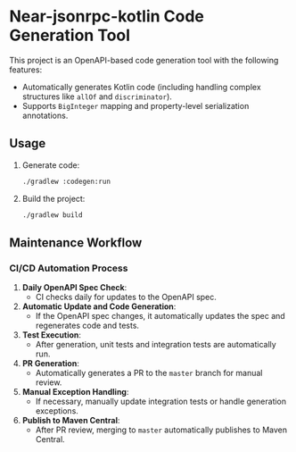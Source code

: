 # Near-jsonrpc-kotlin Code Generation Tool

This project is an OpenAPI-based code generation tool with the following features:
- Automatically generates Kotlin code (including handling complex structures like `allOf` and `discriminator`).
- Supports `BigInteger` mapping and property-level serialization annotations.

## Usage
1. Generate code:
   ```bash
   ./gradlew :codegen:run
   ```
2. Build the project:
   ```bash
   ./gradlew build
   ```

## Maintenance Workflow

### CI/CD Automation Process
1. **Daily OpenAPI Spec Check**:
   - CI checks daily for updates to the OpenAPI spec.
2. **Automatic Update and Code Generation**:
   - If the OpenAPI spec changes, it automatically updates the spec and regenerates code and tests.
3. **Test Execution**:
   - After generation, unit tests and integration tests are automatically run.
4. **PR Generation**:
   - Automatically generates a PR to the `master` branch for manual review.
5. **Manual Exception Handling**:
   - If necessary, manually update integration tests or handle generation exceptions.
6. **Publish to Maven Central**:
   - After PR review, merging to `master` automatically publishes to Maven Central.
